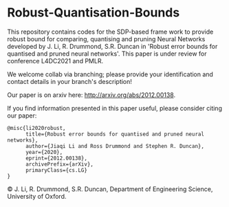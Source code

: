 # Robust-Quantisation-Bounds

This repository contains codes for the SDP-based frame work to provide robust bound for comparing, quantising and pruning Neural Networks developed by J. Li, R. Drummond, S.R. Duncan in 'Robust error bounds for quantised and pruned neural networks'. This paper is under review for conference L4DC2021 and PMLR.

We welcome collab via branching; please provide your identification and contact details in your branch's description!

Our paper is on arxiv here: http://arxiv.org/abs/2012.00138.

If you find information presented in this paper useful, please consider citing our paper:
```
@misc{li2020robust,
      title={Robust error bounds for quantised and pruned neural networks}, 
      author={Jiaqi Li and Ross Drummond and Stephen R. Duncan},
      year={2020},
      eprint={2012.00138},
      archivePrefix={arXiv},
      primaryClass={cs.LG}
}
```

© J. Li, R. Drummond, S.R. Duncan, Department of Engineering Science, University of Oxford.
